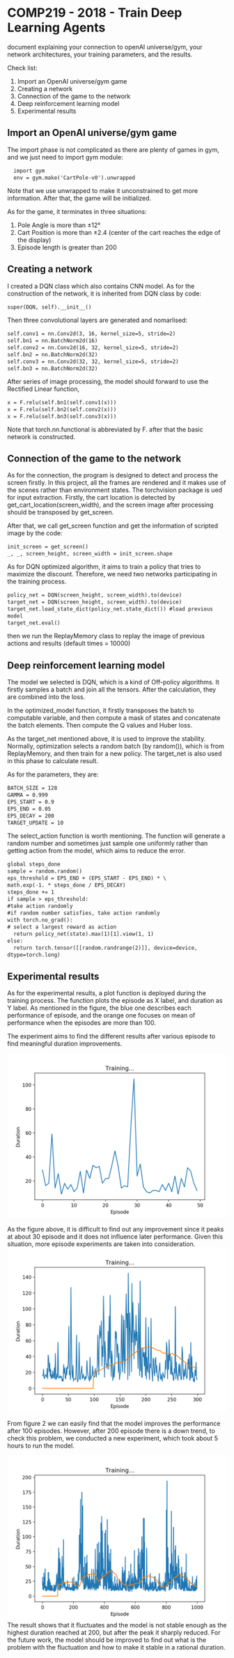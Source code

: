 # COMP219 - 2018 - Train Deep Learning Agents
document explaining your connection to openAI universe/gym, your network architectures, your training parameters, and the results.

Check list:
1.	Import an OpenAI universe/gym game
2.	Creating a network
3.	Connection of the game to the network
4.	Deep reinforcement learning model
5.	Experimental results

## Import an OpenAI universe/gym game
The import phase is not complicated as there are plenty of games in gym, and we just need to import gym module:
```
  import gym  
  env = gym.make('CartPole-v0').unwrapped  
```
Note that we use unwrapped to make it unconstrained to get more information. After that, the game will be initialized.

As for the game, it terminates in three situations:
1.	Pole Angle is more than ±12°
2.	Cart Position is more than ±2.4 (center of the cart reaches the edge of the display)
3.	Episode length is greater than 200

## Creating a network
I created a DQN class which also contains CNN model. As for the construction of the network, it is inherited from DQN class by code:
```
super(DQN, self).__init__()  
```

Then three convolutional layers are generated and nomarlised:
```
self.conv1 = nn.Conv2d(3, 16, kernel_size=5, stride=2)  
self.bn1 = nn.BatchNorm2d(16)  
self.conv2 = nn.Conv2d(16, 32, kernel_size=5, stride=2)  
self.bn2 = nn.BatchNorm2d(32)  
self.conv3 = nn.Conv2d(32, 32, kernel_size=5, stride=2)  
self.bn3 = nn.BatchNorm2d(32)  
```
After series of image processing, the model should forward to use the Rectified Linear function,
```
x = F.relu(self.bn1(self.conv1(x)))  
x = F.relu(self.bn2(self.conv2(x)))  
x = F.relu(self.bn3(self.conv3(x)))
```
Note that torch.nn.functional is abbreviated by F. after that the basic network is constructed.

## Connection of the game to the network
As for the connection, the program is designed to detect and process the screen firstly.
In this project, all the frames are rendered and it makes use of the scenes rather than environment states. The torchvision package is ued for input extraction.
Firstly, the cart location is detected by get_cart_location(screen_width), and the screen image after processing should be transposed by get_screen.

After that, we call get_screen function and get the information of scripted image by the code:

```
init_screen = get_screen()  
_, _, screen_height, screen_width = init_screen.shape  
```
As for DQN optimized algorithm, it aims to train a policy that tries to maximize the discount. Therefore, we need two networks participating in the training process.
```
policy_net = DQN(screen_height, screen_width).to(device)  
target_net = DQN(screen_height, screen_width).to(device)  
target_net.load_state_dict(policy_net.state_dict()) #load previous model  
target_net.eval()  
```
then we run the ReplayMemory class to replay the image of previous actions and results (default times = 10000)

## Deep reinforcement learning model
The model we selected is DQN, which is a kind of Off-policy algorithms. It firstly samples a batch and join all the tensors. After the calculation, they are combined into the loss.

In the optimized_model function, it firstly transposes the batch to computable variable, and then compute a mask of states and concatenate the batch elements. Then compute the Q values and Huber loss.

As the target_net mentioned above, it is used to improve the stability. Normally, optimization selects a random batch (by random()), which is from ReplayMemory, and then train for a new policy. The target_net is also used in this phase to calculate result.

As for the parameters, they are:
```
BATCH_SIZE = 128  
GAMMA = 0.999  
EPS_START = 0.9  
EPS_END = 0.05  
EPS_DECAY = 200  
TARGET_UPDATE = 10  
```
The select_action function is worth mentioning. The function will generate a random number and sometimes just sample one uniformly rather than getting action from the model, which aims to reduce the error.
```
global steps_done  
sample = random.random()  
eps_threshold = EPS_END + (EPS_START - EPS_END) * \  
math.exp(-1. * steps_done / EPS_DECAY)  
steps_done += 1  
if sample > eps_threshold:  
#take action randomly  
#if random number satisfies, take action randomly  
with torch.no_grad():  
# select a largest reward as action  
  return policy_net(state).max(1)[1].view(1, 1)  
else:  
  return torch.tensor([[random.randrange(2)]], device=device, dtype=torch.long)
```

## Experimental results
As for the experimental results, a plot function is deployed during the training process.
The function plots the episode as X label, and duration as Y label. As mentioned in the figure, the blue one describes each performance of episode, and the orange one focuses on mean of performance when the episodes are more than 100.

The experiment aims to find the different results after various episode to find meaningful duration improvements.

<img src="https://github.com/cowsking/Training-deep-learning-agents/blob/master/figure1.png">

As the figure above, it is difficult to find out any improvement since it peaks at about 30 episode and it does not influence later performance. Given this situation, more episode experiments are taken into consideration.
<img src="https://github.com/cowsking/Training-deep-learning-agents/blob/master/figure2.png">

From figure 2 we can easily find that the model improves the performance after 100 episodes. However, after 200 episode there is a down trend, to check this problem, we conducted a new experiment, which took about 5 hours to run the model.

<img src="https://github.com/cowsking/Training-deep-learning-agents/blob/master/figure3.png">
The result shows that it fluctuates and the model is not stable enough as the highest duration reached at 200, but after the peak it sharply reduced.
For the future work, the model should be improved to find out what is the problem with the fluctuation and how to make it stable in a rational duration.
